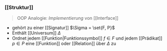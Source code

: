### [[Struktur]]
> OOP Analogie: _Implementierung_ von [[Interface]]
- gehört zu einer [[Signatur]] $\Sigma = \set{F, P}$ 
- Enthält [[Universum]] $\Delta$ 
- Ordnet jedem [[Funktion|Funktionssymbol]] $f \in F$ und jedem [[Prädikat]] $p \in P$ eine [[Funktion]] oder [[Relation]] über $\Delta$ zu